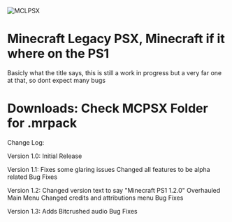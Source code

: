 ![MCLPSX](https://github.com/user-attachments/assets/10d8c5b9-c10e-406b-a3b5-46b02cd23701)
# Minecraft Legacy PSX, Minecraft if it where on the PS1
Basicly what the title says, this is still a work in progress but a very far one at that, so dont expect many bugs
# Downloads: Check MCPSX Folder for .mrpack

Change Log:

Version 1.0:
Initial Release

Version 1.1:
Fixes some glaring issues
Changed all features to be alpha related
Bug Fixes

Version 1.2:
Changed version text to say "Minecraft PS1 1.2.0"
Overhauled Main Menu
Changed credits and attributions menu
Bug Fixes

Version 1.3:
Adds Bitcrushed audio
Bug Fixes
